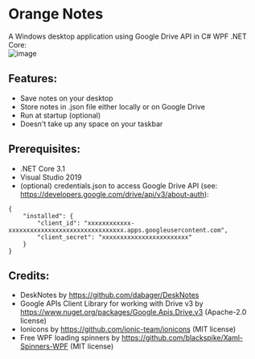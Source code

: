 # Orange Notes
A Windows desktop application using Google Drive API in C# WPF .NET Core:<br/>![image](https://user-images.githubusercontent.com/62397363/87773147-04e8d600-c823-11ea-99ea-fb0ab7e21323.png)

## Features:
- Save notes on your desktop
- Store notes in .json file either locally or on Google Drive
- Run at startup (optional)
- Doesn't take up any space on your taskbar

## Prerequisites:
- .NET Core 3.1
- Visual Studio 2019
- (optional) credentials.json to access Google Drive API (see: https://developers.google.com/drive/api/v3/about-auth):
```
{
    "installed": {
        "client_id": "xxxxxxxxxxxx-xxxxxxxxxxxxxxxxxxxxxxxxxxxxxxxx.apps.googleusercontent.com",
        "client_secret": "xxxxxxxxxxxxxxxxxxxxxxxx"
    }
}
```

## Credits:
- DeskNotes by https://github.com/dabager/DeskNotes
- Google APIs Client Library for working with Drive v3 by https://www.nuget.org/packages/Google.Apis.Drive.v3 (Apache-2.0 license)
- Ionicons by https://github.com/ionic-team/ionicons (MIT license)
- Free WPF loading spinners by https://github.com/blackspike/Xaml-Spinners-WPF (MIT license)
